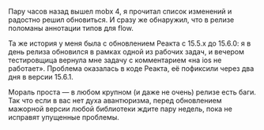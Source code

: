 Пару часов назад вышел mobx 4, я прочитал список изменений и радостно решил обновиться. И сразу же обнаружил, что в релизе поломаны аннотации типов для flow.

Та же история у меня была с обновлением Реакта с 15.5.x до 15.6.0: я в день релиза обновился в рамках одной из рабочих задач, и вечером тестировщица вернула мне задачу с комментарием «на ios не работает». Проблема оказалась в коде Реакта, её пофиксили через два дня в версии 15.6.1.

Мораль проста — в любом крупном (и даже не очень) релизе есть баги. Так что если в вас нет духа авантюризма, перед обновлением мажорной версии любой библиотеки ждите пару недель, пока не исправят упущенные проблемы.

